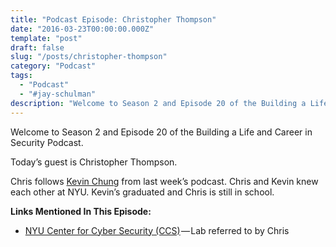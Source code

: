 ```yaml
---
title: "Podcast Episode: Christopher Thompson"
date: "2016-03-23T00:00:00.000Z"
template: "post"
draft: false
slug: "/posts/christopher-thompson"
category: "Podcast"
tags:
  - "Podcast"
  - "#jay-schulman"
description: "Welcome to Season 2 and Episode 20 of the Building a Life and Career in Security Podcast."
---
```



Welcome to Season 2 and Episode 20 of the Building a Life and Career in Security Podcast.

Today’s guest is Christopher Thompson.

Chris follows [Kevin Chung](https://www.jayschulman.com/kevin-chung/) from last week’s podcast. Chris and Kevin knew each other at NYU. Kevin’s graduated and Chris is still in school.

**Links Mentioned In This Episode:**

- [NYU Center for Cyber Security (CCS)](http://cyber.nyu.edu/) — Lab referred to by Chris
